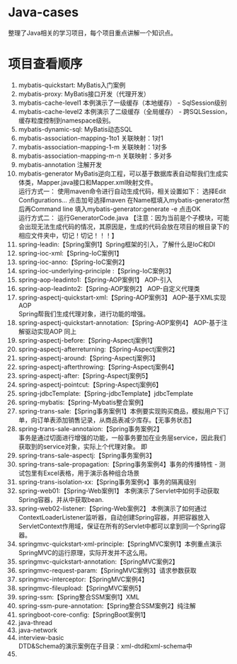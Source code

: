 # Java-cases
整理了Java相关的学习项目，每个项目重点讲解一个知识点。

# 项目查看顺序

1. mybatis-quickstart: MyBatis入门案例
2. mybatis-proxy: MyBatis接口开发（代理开发）
3. mybatis-cache-level1 本例演示了一级缓存（本地缓存） - SqlSession级别
4. mybatis-cache-level2 本例演示了二级缓存（全局缓存） - 跨SQLSession，缓存粒度控制到namespace级别。
5. mybatis-dynamic-sql: MyBatis动态SQL
6. mybatis-association-mapping-1to1 关联映射：1对1
7. mybatis-association-mapping-1-m 关联映射：1对多
8. mybatis-association-mapping-m-n 关联映射：多对多
9. mybatis-annotation 注解开发
10. mybatis-generator MyBatis逆向工程，可以基于数据库表自动帮我们生成实体类，Mapper.java接口和Mapper.xml映射文件。
<br />运行方式一：
    使用maven命令进行自动生成代码，相关设置如下：
    选择Edit Configurations...
    点击加号选择maven
    在Name框填入mybatis-generator然后再Command line 填入mybatis-generator:generate -e
    点击OK
<br />运行方式二：
    运行GeneratorCode.java
    【注意：因为当前是个子模块，可能会出现无法生成代码的情况，其原因是，生成的代码会放在项目的根目录下的相应文件夹中，切记！切记！！！】
11. spring-leadin:【Spring案例1】Spring框架的引入，了解什么是IoC和DI
12. spring-ioc-xml:【Spring-IoC案例1】
13. spring-ioc-anno:【Spring-IoC案例2】
14. spring-ioc-underlying-principle :【Spring-IoC案例3】
15. spring-aop-leadinto1:【Spring-AOP案例1】 AOP-引入
16. spring-aop-leadinto2:【Spring-AOP案例2】 AOP-自定义代理类
17. spring-aspectj-quickstart-xml:【Spring-AOP案例3】 AOP-基于XML实现AOP
    <br />Spring帮我们生成代理对象，进行功能的增强。
18. spring-aspectj-quickstart-annotation:【Spring-AOP案例4】 AOP-基于注解驱动实现AOP
     同上
19. spring-aspectj-before:【Spring-Aspectj案例1】
20. spring-aspectj-afterreturning:【Spring-Aspectj案例2】
21. spring-aspectj-around:【Spring-Aspectj案例3】
22. spring-aspectj-afterthrowing:【Spring-Aspectj案例4】
23. spring-aspectj-after:【Spring-Aspectj案例5】
24. spring-aspectj-pointcut:【Spring-Aspectj案例6】
25. spring-jdbcTemplate:【Spring-jdbcTemplate】jdbcTemplate
26. spring-mybatis:【Spring-Mybatis整合案例】
27. spring-trans-sale:【Spring事务案例1】本例要实现购买商品，模拟用户下订单，向订单表添加销售记录，从商品表减少库存。【无事务状态】
28. spring-trans-sale-annotaion:【Spring事务案例2】
    <br />事务是通过切面进行增强的功能，一般事务要加在业务层service，因此我们获取到的service对象，实际上个代理对象。
    即
29. spring-trans-sale-aspectj:【Spring事务案例3】
30. spring-trans-sale-propagation:【Spring事务案例4】事务的传播特性 - 测试包里有Excel表格，用于演示各种组合场景
31. spring-trans-isolation-xx:【Spring事务案例x】事务的隔离级别
32. spring-web01:【Spring-Web案例1】 本例演示了Servlet中如何手动获取Spring容器，并从中获取bean.
33. spring-web02-listener:【Spring-Web案例2】 本例演示了如何通过ContextLoaderListener监听器，自动创建Spring容器，并把容器放入ServletContext作用域，保证在所有的Servlet中都可以拿到同一个Spring容器。
34. springmvc-quickstart-xml-principle:【SpringMVC案例1】本例重点演示SpringMVC的运行原理，实际开发并不这么用。
35. springmvc-quickstart-annotation:【SpringMVC案例2】
36. springmvc-request-param:【SpringMVC案例3】请求参数获取
37. springmvc-interceptor:【SpringMVC案例4】
38. springmvc-fileupload:【SpringMVC案例5】
39. spring-ssm:【Spring整合SSM案例1】XML
40. spring-ssm-pure-annotation:【Spring整合SSM案例2】纯注解
41. springboot-core-config:【SpringBoot案例1】
42. java-thread
43. java-network
44. interview-basic
    <br />DTD&Schema的演示案例在子目录：xml-dtd和xml-schema中
45. 